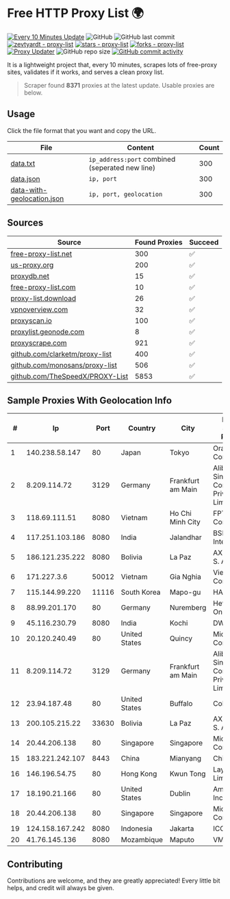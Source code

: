 
# Free HTTP Proxy List 🌍

[![Every 10 Minutes Update](https://github.com/mertguvencli/http-proxy-list/actions/workflows/main.yml/badge.svg?branch=main)](https://github.com/mertguvencli/http-proxy-list/actions/workflows/main.yml)
![GitHub](https://img.shields.io/github/license/mertguvencli/http-proxy-list)
![GitHub last commit](https://img.shields.io/github/last-commit/mertguvencli/http-proxy-list)
[![zevtyardt - proxy-list](https://img.shields.io/static/v1?label=zevtyardt&message=proxy-list&color=blue&logo=github)](https://github.com/zevtyardt/proxy-list "Go to GitHub repo")
[![stars - proxy-list](https://img.shields.io/github/stars/zevtyardt/proxy-list?style=social)](https://github.com/zevtyardt/proxy-list)
[![forks - proxy-list](https://img.shields.io/github/forks/zevtyardt/proxy-list?style=social)](https://github.com/zevtyardt/proxy-list)
[![Proxy Updater](https://github.com/zevtyardt/proxy-list/workflows/Proxy%20Updater/badge.svg)](https://github.com/zevtyardt/proxy-list/actions?query=workflow:"Proxy+Updater")
![GitHub repo size](https://img.shields.io/github/repo-size/zevtyardt/proxy-list)
[![GitHub commit activity](https://img.shields.io/github/commit-activity/m/zevtyardt/proxy-list?logo=commits)](https://github.com/zevtyardt/proxy-list/commits/main)

It is a lightweight project that, every 10 minutes, scrapes lots of free-proxy sites, validates if it works, and serves a clean proxy list.

> Scraper found **8371** proxies at the latest update. Usable proxies are below.

## Usage

Click the file format that you want and copy the URL.

|File|Content|Count|
|----|-------|-----|
|[data.txt](https://raw.githubusercontent.com/mertguvencli/http-proxy-list/main/proxy-list/data.txt)|`ip_address:port` combined (seperated new line)|300|
|[data.json](https://raw.githubusercontent.com/mertguvencli/http-proxy-list/main/proxy-list/data.json)|`ip, port`|300|
|[data-with-geolocation.json](https://raw.githubusercontent.com/mertguvencli/http-proxy-list/main/proxy-list/data-with-geolocation.json)|`ip, port, geolocation`|300|

## Sources

|Source|Found Proxies|Succeed|
|------|-------------|-------|
|[free-proxy-list.net](https://free-proxy-list.net)|300|✅|
|[us-proxy.org](https://www.us-proxy.org)|200|✅|
|[proxydb.net](http://proxydb.net)|15|✅|
|[free-proxy-list.com](https://free-proxy-list.com/?page=&port=&type%5B%5D=http&type%5B%5D=https&up_time=0&search=Search)|10|✅|
|[proxy-list.download](https://www.proxy-list.download/HTTP)|26|✅|
|[vpnoverview.com](https://vpnoverview.com/privacy/anonymous-browsing/free-proxy-servers)|32|✅|
|[proxyscan.io](https://www.proxyscan.io)|100|✅|
|[proxylist.geonode.com](https://proxylist.geonode.com/api/proxy-list?limit=300&page=1&sort_by=lastChecked&sort_type=desc&protocols=http,https)|8|✅|
|[proxyscrape.com](https://api.proxyscrape.com/v2/?request=displayproxies&protocol=http&timeout=10000&country=all&ssl=all&anonymity=all)|921|✅|
|[github.com/clarketm/proxy-list](https://raw.githubusercontent.com/clarketm/proxy-list/master/proxy-list-raw.txt)|400|✅|
|[github.com/monosans/proxy-list](https://raw.githubusercontent.com/monosans/proxy-list/main/proxies/http.txt)|506|✅|
|[github.com/TheSpeedX/PROXY-List](https://raw.githubusercontent.com/TheSpeedX/PROXY-List/master/http.txt)|5853|✅|


## Sample Proxies With Geolocation Info

|#|Ip|Port|Country|City|Internet Service Provider|
|-|--|----|-------|----|-------------------------|
|1|140.238.58.147|80|Japan|Tokyo|Oracle Corporation|
|2|8.209.114.72|3129|Germany|Frankfurt am Main|Alibaba.com Singapore E-Commerce Private Limited|
|3|118.69.111.51|8080|Vietnam|Ho Chi Minh City|FPT Telecom Company|
|4|117.251.103.186|8080|India|Jalandhar|BSNL Internet|
|5|186.121.235.222|8080|Bolivia|La Paz|AXS Bolivia S. A.|
|6|171.227.3.6|50012|Vietnam|Gia Nghia|Viettel Corporation|
|7|115.144.99.220|11116|South Korea|Mapo-gu|HAIonNet|
|8|88.99.201.170|80|Germany|Nuremberg|Hetzner Online GmbH|
|9|45.116.230.79|8080|India|Kochi|DWANIRINN|
|10|20.120.240.49|80|United States|Quincy|Microsoft Corporation|
|11|8.209.114.72|3129|Germany|Frankfurt am Main|Alibaba.com Singapore E-Commerce Private Limited|
|12|23.94.187.48|80|United States|Buffalo|ColoCrossing|
|13|200.105.215.22|33630|Bolivia|La Paz|AXS Bolivia S. A.|
|14|20.44.206.138|80|Singapore|Singapore|Microsoft Corporation|
|15|183.221.242.107|8443|China|Mianyang|China Mobile|
|16|146.196.54.75|80|Hong Kong|Kwun Tong|Layerstack Limited|
|17|18.190.21.166|80|United States|Dublin|Amazon.com, Inc.|
|18|20.44.206.138|80|Singapore|Singapore|Microsoft Corporation|
|19|124.158.167.242|8080|Indonesia|Jakarta|ICON+|
|20|41.76.145.136|8080|Mozambique|Maputo|VM  S.A|



## Contributing

Contributions are welcome, and they are greatly appreciated! Every
little bit helps, and credit will always be given.

